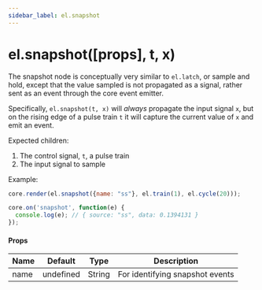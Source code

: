 ```yaml
---
sidebar_label: el.snapshot
---
```


# el.snapshot([props], t, x)

The snapshot node is conceptually very similar to `el.latch`, or sample and hold,
except that the value sampled is not propagated as a signal, rather sent as an
event through the core event emitter.

Specifically, `el.snapshot(t, x)` will _always_ propagate the input signal `x`,
but on the rising edge of a pulse train `t` it will capture the current value of
`x` and emit an event.

Expected children:
1. The control signal, `t`, a pulse train
2. The input signal to sample

Example:
```js
core.render(el.snapshot({name: "ss"}, el.train(1), el.cycle(20)));

core.on('snapshot', function(e) {
  console.log(e); // { source: "ss", data: 0.1394131 }
});
```

#### Props

| Name     | Default   | Type   | Description                            |
| -------- | --------- | ------ | -------------------------------------- |
| name     | undefined | String | For identifying snapshot events        |
